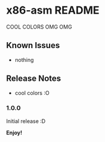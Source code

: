 # x86-asm README
COOL COLORS OMG OMG

## Known Issues

- nothing

## Release Notes

- cool colors :O

### 1.0.0

Initial release :D

**Enjoy!**
